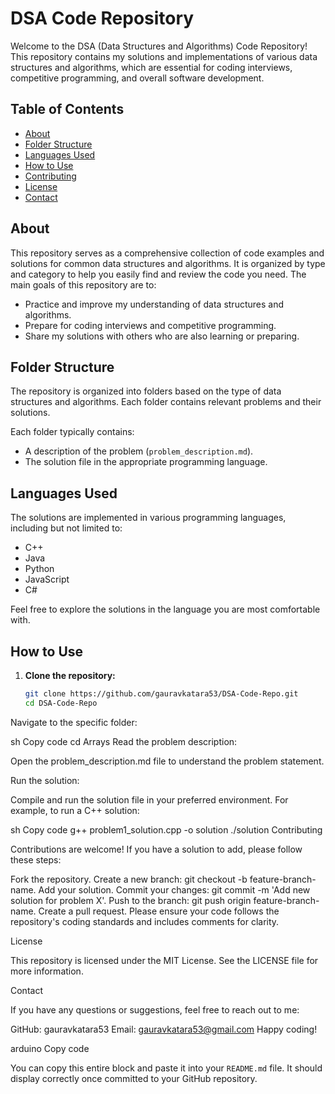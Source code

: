# DSA Code Repository

Welcome to the DSA (Data Structures and Algorithms) Code Repository! This repository contains my solutions and implementations of various data structures and algorithms, which are essential for coding interviews, competitive programming, and overall software development.

## Table of Contents

- [About](#about)
- [Folder Structure](#folder-structure)
- [Languages Used](#languages-used)
- [How to Use](#how-to-use)
- [Contributing](#contributing)
- [License](#license)
- [Contact](#contact)

## About

This repository serves as a comprehensive collection of code examples and solutions for common data structures and algorithms. It is organized by type and category to help you easily find and review the code you need. The main goals of this repository are to:

- Practice and improve my understanding of data structures and algorithms.
- Prepare for coding interviews and competitive programming.
- Share my solutions with others who are also learning or preparing.

## Folder Structure

The repository is organized into folders based on the type of data structures and algorithms. Each folder contains relevant problems and their solutions.

Each folder typically contains:
- A description of the problem (`problem_description.md`).
- The solution file in the appropriate programming language.

## Languages Used

The solutions are implemented in various programming languages, including but not limited to:

- C++
- Java
- Python
- JavaScript
- C#

Feel free to explore the solutions in the language you are most comfortable with.

## How to Use

1. **Clone the repository:**

   ```sh
   git clone https://github.com/gauravkatara53/DSA-Code-Repo.git
   cd DSA-Code-Repo
Navigate to the specific folder:

sh
Copy code
cd Arrays
Read the problem description:

Open the problem_description.md file to understand the problem statement.

Run the solution:

Compile and run the solution file in your preferred environment. For example, to run a C++ solution:

sh
Copy code
g++ problem1_solution.cpp -o solution
./solution
Contributing

Contributions are welcome! If you have a solution to add, please follow these steps:

Fork the repository.
Create a new branch: git checkout -b feature-branch-name.
Add your solution.
Commit your changes: git commit -m 'Add new solution for problem X'.
Push to the branch: git push origin feature-branch-name.
Create a pull request.
Please ensure your code follows the repository's coding standards and includes comments for clarity.

License

This repository is licensed under the MIT License. See the LICENSE file for more information.

Contact

If you have any questions or suggestions, feel free to reach out to me:

GitHub: gauravkatara53
Email: gauravkatara53@gmail.com
Happy coding!

arduino
Copy code

You can copy this entire block and paste it into your `README.md` file. It should display correctly once committed to your GitHub repository.





